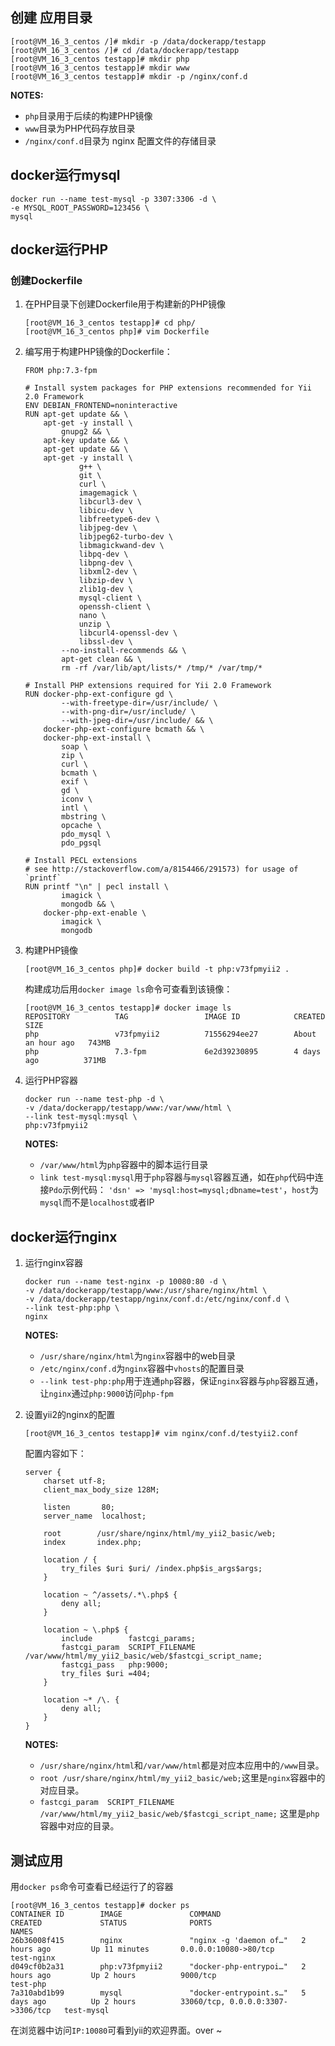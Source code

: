 创建 应用目录
-------------

```
[root@VM_16_3_centos /]# mkdir -p /data/dockerapp/testapp
[root@VM_16_3_centos /]# cd /data/dockerapp/testapp
[root@VM_16_3_centos testapp]# mkdir php
[root@VM_16_3_centos testapp]# mkdir www
[root@VM_16_3_centos testapp]# mkdir -p /nginx/conf.d
```


**NOTES:**
- `php`目录用于后续的构建PHP镜像
- `www`目录为PHP代码存放目录
- `/nginx/conf.d`目录为 nginx 配置文件的存储目录


docker运行mysql
---------------


```
docker run --name test-mysql -p 3307:3306 -d \
-e MYSQL_ROOT_PASSWORD=123456 \
mysql
```


docker运行PHP
-------------

### 创建Dockerfile

1. 在PHP目录下创建Dockerfile用于构建新的PHP镜像

    ```
    [root@VM_16_3_centos testapp]# cd php/
    [root@VM_16_3_centos php]# vim Dockerfile
    ```

2. 编写用于构建PHP镜像的Dockerfile：

    ```
    FROM php:7.3-fpm

    # Install system packages for PHP extensions recommended for Yii 2.0 Framework
    ENV DEBIAN_FRONTEND=noninteractive
    RUN apt-get update && \
        apt-get -y install \
            gnupg2 && \
        apt-key update && \
        apt-get update && \
        apt-get -y install \
                g++ \
                git \
                curl \
                imagemagick \
                libcurl3-dev \
                libicu-dev \
                libfreetype6-dev \
                libjpeg-dev \
                libjpeg62-turbo-dev \
                libmagickwand-dev \
                libpq-dev \
                libpng-dev \
                libxml2-dev \
                libzip-dev \
                zlib1g-dev \
                mysql-client \
                openssh-client \
                nano \
                unzip \
                libcurl4-openssl-dev \
                libssl-dev \
            --no-install-recommends && \
            apt-get clean && \
            rm -rf /var/lib/apt/lists/* /tmp/* /var/tmp/*

    # Install PHP extensions required for Yii 2.0 Framework
    RUN docker-php-ext-configure gd \
            --with-freetype-dir=/usr/include/ \
            --with-png-dir=/usr/include/ \
            --with-jpeg-dir=/usr/include/ && \
        docker-php-ext-configure bcmath && \
        docker-php-ext-install \
            soap \
            zip \
            curl \
            bcmath \
            exif \
            gd \
            iconv \
            intl \
            mbstring \
            opcache \
            pdo_mysql \
            pdo_pgsql

    # Install PECL extensions
    # see http://stackoverflow.com/a/8154466/291573) for usage of `printf`
    RUN printf "\n" | pecl install \
            imagick \
            mongodb && \
        docker-php-ext-enable \
            imagick \
            mongodb
    ```

3. 构建PHP镜像

    ```
    [root@VM_16_3_centos php]# docker build -t php:v73fpmyii2 .
    ```

    构建成功后用`docker image ls`命令可查看到该镜像：

    ```
    [root@VM_16_3_centos testapp]# docker image ls
    REPOSITORY          TAG                 IMAGE ID            CREATED             SIZE
    php                 v73fpmyii2          71556294ee27        About an hour ago   743MB
    php                 7.3-fpm             6e2d39230895        4 days ago          371MB
    ```

4. 运行PHP容器

    ```
    docker run --name test-php -d \
    -v /data/dockerapp/testapp/www:/var/www/html \
    --link test-mysql:mysql \
    php:v73fpmyii2
    ```

    **NOTES:**
    - `/var/www/html`为`php`容器中的脚本运行目录
    - `link test-mysql:mysql`用于`php`容器与`mysql`容器互通，如在`php`代码中连接`Pdo`示例代码：
       `'dsn' => 'mysql:host=mysql;dbname=test'`，`host`为`mysql`而不是`localhost`或者IP



docker运行nginx
---------------



1. 运行nginx容器

    ```
    docker run --name test-nginx -p 10080:80 -d \
    -v /data/dockerapp/testapp/www:/usr/share/nginx/html \
    -v /data/dockerapp/testapp/nginx/conf.d:/etc/nginx/conf.d \
    --link test-php:php \
    nginx
    ```

    **NOTES:**
    - `/usr/share/nginx/html`为`nginx`容器中的web目录
    - `/etc/nginx/conf.d`为`nginx`容器中`vhosts`的配置目录
    - `--link test-php:php`用于连通`php`容器，保证`nginx`容器与`php`容器互通，让`nginx`通过`php:9000`访问`php-fpm`

2. 设置yii2的nginx的配置

    ```
    [root@VM_16_3_centos testapp]# vim nginx/conf.d/testyii2.conf
    ```

    配置内容如下：

    ```
    server {
        charset utf-8;
        client_max_body_size 128M;

        listen       80;
        server_name  localhost;

        root        /usr/share/nginx/html/my_yii2_basic/web;
        index       index.php;

        location / {
            try_files $uri $uri/ /index.php$is_args$args;
        }

        location ~ ^/assets/.*\.php$ {
            deny all;
        }

        location ~ \.php$ {
            include        fastcgi_params;
            fastcgi_param  SCRIPT_FILENAME  /var/www/html/my_yii2_basic/web/$fastcgi_script_name;
            fastcgi_pass   php:9000;
            try_files $uri =404;
        }

        location ~* /\. {
            deny all;
        }
    }
    ```

    **NOTES:**
    - `/usr/share/nginx/html`和`/var/www/html`都是对应本应用中的`/www`目录。
    - `root /usr/share/nginx/html/my_yii2_basic/web;`这里是`nginx`容器中的对应目录。
    - `fastcgi_param  SCRIPT_FILENAME  /var/www/html/my_yii2_basic/web/$fastcgi_script_name;` 这里是`php`容器中对应的目录。


测试应用
--------

用`docker ps`命令可查看已经运行了的容器


```
[root@VM_16_3_centos testapp]# docker ps
CONTAINER ID        IMAGE               COMMAND                  CREATED             STATUS              PORTS                               NAMES
26b36008f415        nginx               "nginx -g 'daemon of…"   2 hours ago         Up 11 minutes       0.0.0.0:10080->80/tcp               test-nginx
d049cf0b2a31        php:v73fpmyii2      "docker-php-entrypoi…"   2 hours ago         Up 2 hours          9000/tcp                            test-php
7a310abd1b99        mysql               "docker-entrypoint.s…"   5 days ago          Up 2 hours          33060/tcp, 0.0.0.0:3307->3306/tcp   test-mysql
```


在浏览器中访问`IP:10080`可看到yii的欢迎界面。over ~